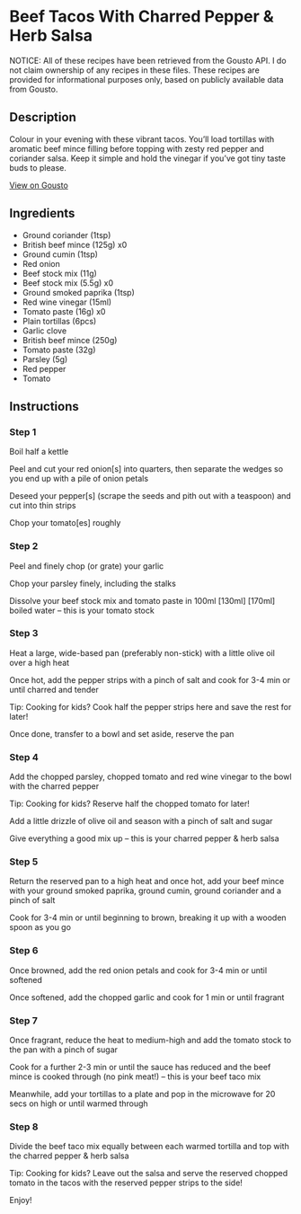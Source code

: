 # Beef Tacos With Charred Pepper & Herb Salsa

NOTICE: All of these recipes have been retrieved from the Gousto API. I do not claim ownership of any recipes in these files. These recipes are provided for informational purposes only, based on publicly available data from Gousto.

## Description

Colour in your evening with these vibrant tacos. You’ll load tortillas with aromatic beef mince filling before topping with zesty red pepper and coriander salsa. Keep it simple and hold the vinegar if you’ve got tiny taste buds to please.

[View on Gousto](https://www.gousto.co.uk/recipes/cookbook/takeaway-pork-beef-tacos-with-charred-pepper-herb-salsa)

## Ingredients

- Ground coriander (1tsp)
- British beef mince (125g) x0
- Ground cumin (1tsp)
- Red onion
- Beef stock mix (11g)
- Beef stock mix (5.5g) x0
- Ground smoked paprika (1tsp)
- Red wine vinegar (15ml)
- Tomato paste (16g) x0
- Plain tortillas (6pcs)
- Garlic clove
- British beef mince (250g)
- Tomato paste (32g)
- Parsley (5g)
- Red pepper
- Tomato

## Instructions


### Step 1

Boil half a kettle

Peel and cut your red onion[s] into quarters, then separate the wedges so you end up with a pile of onion petals

Deseed your pepper[s] (scrape the seeds and pith out with a teaspoon) and cut into thin strips

Chop your tomato[es] roughly


### Step 2

Peel and finely chop (or grate) your garlic

Chop your parsley finely, including the stalks

Dissolve your beef stock mix and tomato paste in 100ml<span class="text-danger"> <span class="text-purple">[130ml]</span> [170ml] </span>boiled water – this is your tomato stock


### Step 3

Heat a large, wide-based pan (preferably non-stick) with a little olive oil over a high heat

Once hot, add the pepper strips with a pinch of salt and cook for 3-4 min or until charred and tender

<span class="text-danger">Tip: Cooking for kids? Cook half the pepper strips here and save the rest for later!</span>

Once done, transfer to a bowl and set aside, reserve the pan


### Step 4

Add the chopped parsley, chopped tomato and red wine vinegar to the bowl with the charred pepper

<span class="text-danger">Tip: Cooking for kids? Reserve half the chopped tomato for later!</span>

Add a little drizzle of olive oil and season with a pinch of salt and sugar

Give everything a good mix up – this is your charred pepper & herb salsa


### Step 5

Return the reserved pan to a high heat and once hot, add your beef mince with your ground smoked paprika, ground cumin, ground coriander and a pinch of salt

Cook for 3-4 min or until beginning to brown, breaking it up with a wooden spoon as you go


### Step 6

Once browned, add the red onion petals and cook for 3-4 min or until softened

Once softened, add the chopped garlic and cook for 1 min or until fragrant


### Step 7

Once fragrant, reduce the heat to medium-high and add the tomato stock to the pan with a pinch of sugar

Cook for a further 2-3 min or until the sauce has reduced and the beef mince is cooked through (no pink meat!) – this is your beef taco mix

Meanwhile, add your tortillas to a plate and pop in the microwave for 20 secs on high or until warmed through

### Step 8

Divide the beef taco mix equally between each warmed tortilla and top with the charred pepper & herb salsa

<span class="text-danger">Tip: Cooking for kids? Leave out the salsa and serve the reserved chopped tomato in the tacos with the reserved pepper strips to the side!</span>

Enjoy!

